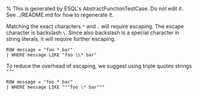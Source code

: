 % This is generated by ESQL's AbstractFunctionTestCase. Do not edit it. See ../README.md for how to regenerate it.

Matching the exact characters `*` and `.` will require escaping.
The escape character is backslash `\`. Since also backslash is a special character in string literals,
it will require further escaping.

```esql
ROW message = "foo * bar"
| WHERE message LIKE "foo \\* bar"
```


To reduce the overhead of escaping, we suggest using triple quotes strings `"""`

```esql
ROW message = "foo * bar"
| WHERE message LIKE """foo \* bar"""
```


